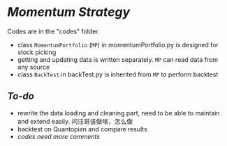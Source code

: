 # *Momentum Strategy*

Codes are in the "codes" folder. 

- class `MomentumPortfolio` (`MP`) in momentumPortfolio.py is designed for stock picking
- getting and updating data is written separately. `MP` can read data from any source
- class `BackTest` in backTest.py is inherited from `MP` to perform backtest

## *To-do*

- rewrite the data loading and cleaning part, need to be able to maintain and extend easily. 问汪哥该做啥，怎么做
- backtest on Quantopian and compare results
- *codes need more comments*
